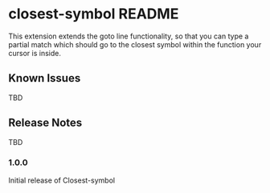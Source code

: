 # closest-symbol README

This extension extends the goto line functionality, so that you can type a partial match which should go to the closest symbol within the function your cursor is inside.

## Known Issues

TBD

## Release Notes

TBD

### 1.0.0

Initial release of Closest-symbol

